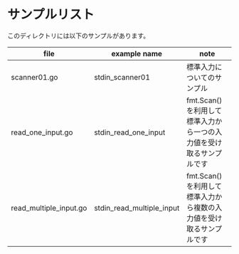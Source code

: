 # サンプルリスト

このディレクトリには以下のサンプルがあります。

|file|example name|note|
|----|------------|----|
|scanner01.go|stdin\_scanner01|標準入力についてのサンプル|
|read\_one\_input.go|stdin\_read\_one\_input|fmt.Scan() を利用して標準入力から一つの入力値を受け取るサンプルです|
|read\_multiple\_input.go|stdin\_read\_multiple\_input|fmt.Scan() を利用して標準入力から複数の入力値を受け取るサンプルです|
